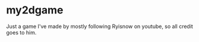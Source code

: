 # my2dgame

Just a game I've made by mostly following Ryisnow on youtube, so all credit goes to him.
